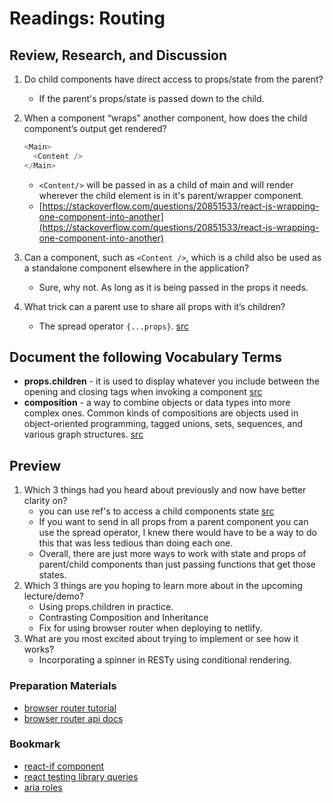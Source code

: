 # Readings: Routing

## Review, Research, and Discussion

1. Do child components have direct access to props/state from the parent?
    - If the parent's props/state is passed down to the child.
1. When a component “wraps” another component, how does the child component’s output get rendered?

    ```javascript
    <Main>
      <Content />
    </Main>
    ```

    - `<Content/>` will be passed in as a child of main and will render wherever the child element is in it's parent/wrapper component.
    - [https://stackoverflow.com/questions/20851533/react-js-wrapping-one-component-into-another](https://stackoverflow.com/questions/20851533/react-js-wrapping-one-component-into-another)

1. Can a component, such as `<Content />`, which is a child also be used as a standalone component elsewhere in the application?
    - Sure, why not. As long as it is being passed in the props it needs.
1. What trick can a parent use to share all props with it’s children?
    - The spread operator `{...props}`. [src](https://medium.com/coding-at-dawn/how-to-pass-all-props-to-a-child-component-in-react-bded9e38bb62)

## Document the following Vocabulary Terms

- **props.children** - it is used to display whatever you include between the opening and closing tags when invoking a component [src](https://stackoverflow.com/questions/49706823/what-is-this-props-children-and-when-you-should-use-it)
- **composition** - a way to combine objects or data types into more complex ones. Common kinds of compositions are objects used in object-oriented programming, tagged unions, sets, sequences, and various graph structures. [src](https://www.google.com/url?sa=t&rct=j&q=&esrc=s&source=web&cd=&cad=rja&uact=8&ved=2ahUKEwijq9mw8ufwAhUUIDQIHSMbCd0QFjACegQIBhAD&url=https%3A%2F%2Fen.wikipedia.org%2Fwiki%2FObject_composition&usg=AOvVaw2qwou7bScVQjloxz9iWWsn)

## Preview

1. Which 3 things had you heard about previously and now have better clarity on?
    - you can use ref's to access a child components state [src](https://www.geeksforgeeks.org/how-to-access-childs-state-in-react/)
    - If you want to send in all props from a parent component you can use the spread operator, I knew there would have to be a way to do this that was less tedious than doing each one.
    - Overall, there are just more ways to work with state and props of parent/child components than just passing functions that get those states.
1. Which 3 things are you hoping to learn more about in the upcoming lecture/demo?
    - Using props.children in practice.
    - Contrasting Composition and Inheritance
    - Fix for using browser router when deploying to netlify.
1. What are you most excited about trying to implement or see how it works?
    - Incorporating a spinner in RESTy using conditional rendering.

### Preparation Materials

- [browser router tutorial](https://blog.pshrmn.com/entry/simple-react-router-v4-tutorial/)
- [browser router api docs](https://reacttraining.com/react-router/web/api)

### Bookmark

- [react-if component](https://www.npmjs.com/package/react-if)
- [react testing library queries](https://testing-library.com/docs/dom-testing-library/api-queries)
- [aria roles](https://www.w3.org/TR/html-aria/)
